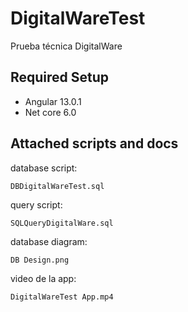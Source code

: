 # DigitalWareTest
Prueba técnica DigitalWare

## Required Setup
* Angular 13.0.1
* Net core 6.0

## Attached scripts and docs

database script:
```
DBDigitalWareTest.sql
```

query script:
```
SQLQueryDigitalWare.sql
```

database diagram:
```
DB Design.png
```

video de la app:
```
DigitalWareTest App.mp4
```



